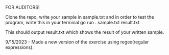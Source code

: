 FOR AUDITORS!

Clone the repo, write your sample in sample.txt and in order to test the program, write this in your terminal
go run . sample.txt result.txt

This should output result.txt which shows the result of your written sample.

9/15/2023 - Made a new version of the exercise using regex(regular expressions). 